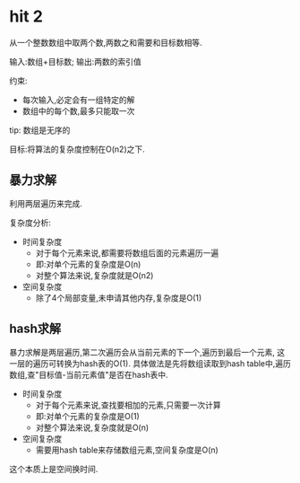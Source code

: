 # hit 2

从一个整数数组中取两个数,两数之和需要和目标数相等.

输入:数组+目标数; 输出:两数的索引值

约束:

- 每次输入,必定会有一组特定的解
- 数组中的每个数,最多只能取一次

tip: 数组是无序的

目标:将算法的复杂度控制在O(n2)之下.

## 暴力求解

利用两层遍历来完成.

复杂度分析:

- 时间复杂度
  - 对于每个元素来说,都需要将数组后面的元素遍历一遍
  - 即:对单个元素的复杂度是O(n)
  - 对整个算法来说,复杂度就是O(n2)
- 空间复杂度
  - 除了4个局部变量,未申请其他内存,复杂度是O(1)

## hash求解

暴力求解是两层遍历,第二次遍历会从当前元素的下一个,遍历到最后一个元素,
这一层的遍历可转换为hash表的O(1).
具体做法是先将数组读取到hash table中,遍历数组,查"目标值-当前元素值"是否在hash表中.

- 时间复杂度
  - 对于每个元素来说,查找要相加的元素,只需要一次计算
  - 即:对单个元素的复杂度是O(1)
  - 对整个算法来说,复杂度就是O(n)
- 空间复杂度
  - 需要用hash table来存储数组元素,空间复杂度是O(n)

这个本质上是空间换时间.